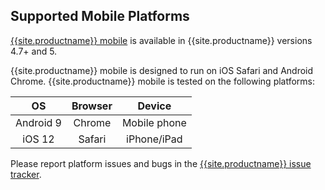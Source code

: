 ## Supported Mobile Platforms

[{{site.productname}} mobile]({{site.baseurl}}/mobile/) is available in {{site.productname}} versions 4.7+ and 5.

{{site.productname}} mobile is designed to run on iOS Safari and Android Chrome. {{site.productname}} mobile is tested on the following platforms:

| OS        | Browser | Device       |
|:---------:|:-------:|:------------:|
| Android 9 | Chrome  | Mobile phone |
| iOS 12    | Safari  | iPhone/iPad  |

Please report platform issues and bugs in the [{{site.productname}} issue tracker](https://github.com/tinymce/tinymce/issues).